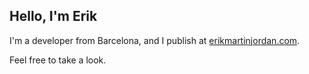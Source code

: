## Hello, I'm Erik

I'm a developer from Barcelona, and I publish at [erikmartinjordan.com](https://erikmartinjordan.com). 

Feel free to take a look.
